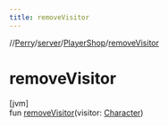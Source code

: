 ```yaml
---
title: removeVisitor
---
```

//[Perry](../../../index.html)/[server](../index.html)/[PlayerShop](index.html)/[removeVisitor](remove-visitor.html)



# removeVisitor



[jvm]\
fun [removeVisitor](remove-visitor.html)(visitor: [Character](../../client/-character/index.html))




